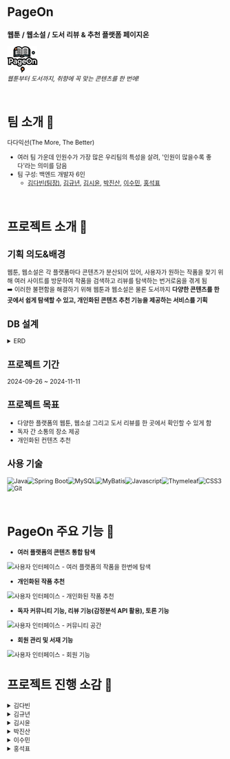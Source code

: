 # PageOn 
### 웹툰 / 웹소설 / 도서​ 리뷰 & 추천 플랫폼 페이지온
<img width=70 src="https://github.com/selinakk/PageOn/blob/master/src/main/resources/static/img/main-logo.png?raw=true" alt="PageOn 로고"><br/>
_웹툰부터 도서까지, 취향에 꼭 맞는 콘텐츠를 한 번에!_ 

<br/>

# 팀 소개 👥
다다익선(The More, The Better)<br/>
- 여러 팀 가운데 인원수가 가장 많은 우리팀의 특성을 살려, '인원이 많을수록 좋다'라는 의미를 담음
- 팀 구성: 백엔드 개발자 6인
  - [김다빈(팀장)](https://github.com/KIMDAB), [김규년](https://github.com/KyunyeonKim), [김시윤](https://github.com/selinakk), [박진산](https://github.com/JinsanPark), [이수민](https://github.com/aki2632), [홍석표](https://github.com/Hongseokpyo333)


<br/>

# 프로젝트 소개 📝
## 기획 의도&배경
웹툰, 웹소설은 각 플랫폼마다 콘텐츠가 분산되어 있어, 사용자가 원하는 작품을 찾기 위해 여러 사이트를 방문하여 작품을 검색하고 리뷰를 탐색하는 번거로움을 겪게 됨​<br/>
➡️ 이러한 불편함을 해결하기 위해 웹툰과 웹소설은 물론 도서까지 **다양한 콘텐츠를 한 곳에서 쉽게 탐색할 수 있고, 개인화된 콘텐츠 추천 기능을 제공하는 서비스를 기획**
​
## DB 설계
<details>
    <summary>ERD</summary>
    <img alt="PageOn ERD" 
     src="https://github.com/selinakk/PageOn/blob/master/src/main/resources/static/img/pageon_erd.jpg?raw=true">
</details>

## 프로젝트 기간
2024-09-26 ~ 2024-11-11

## 프로젝트 목표
- 다양한 플랫폼의 웹툰, 웹소설 그리고 도서 리뷰를 한 곳에서 확인할 수 있게 함
- 독자 간 소통의 장소 제공⁠⁠​
- 개인화된 컨텐츠 추천⁠​


## 사용 기술
<img alt="Java" src="https://raw.githubusercontent.com/selinakk/PageOn/ce18b96427488420bba1de1aabf585d334053b5e/src/main/resources/static/img/badge_java.svg"/><img alt="Spring Boot" src="https://raw.githubusercontent.com/selinakk/PageOn/ce18b96427488420bba1de1aabf585d334053b5e/src/main/resources/static/img/badge_springb.svg"/><img alt="MySQL" src="https://raw.githubusercontent.com/selinakk/PageOn/ce18b96427488420bba1de1aabf585d334053b5e/src/main/resources/static/img/badge_mysql.svg"/><img alt="MyBatis" src="https://raw.githubusercontent.com/selinakk/PageOn/ce18b96427488420bba1de1aabf585d334053b5e/src/main/resources/static/img/badge_mybatis.svg"/><img alt="Javascript" src="https://raw.githubusercontent.com/selinakk/PageOn/ce18b96427488420bba1de1aabf585d334053b5e/src/main/resources/static/img/badge_js.svg"/><img alt="Thymeleaf" src="https://raw.githubusercontent.com/selinakk/PageOn/ce18b96427488420bba1de1aabf585d334053b5e/src/main/resources/static/img/badge_thyme.svg"/><img alt="CSS3" src="https://raw.githubusercontent.com/selinakk/PageOn/e106bedf5a7982841a3130c7acc627c32a3fd18f/src/main/resources/static/img/badge_css.svg"/><img alt="Git" src="https://raw.githubusercontent.com/selinakk/PageOn/ce18b96427488420bba1de1aabf585d334053b5e/src/main/resources/static/img/badge_git.svg"/>

<br/>

# PageOn 주요 기능 📌
- **여러 플랫폼의 콘텐츠 통합 탐색**
<img alt="사용자 인터페이스 - 여러 플랫폼의 작품을 한번에 탐색" src="https://github.com/selinakk/PageOn/blob/master/src/main/resources/static/img/ui_browse.png?raw=true">

- **개인화된 작품 추천**
<img alt="사용자 인터페이스 - 개인화된 작품 추천" src="https://github.com/selinakk/PageOn/blob/master/src/main/resources/static/img/ui_recommend.png?raw=true">

- **독자 커뮤니티 기능, 리뷰 기능(감정분석 API 활용), 토론 기능**
<img alt="사용자 인터페이스 - 커뮤니티 공간" src="https://github.com/selinakk/PageOn/blob/master/src/main/resources/static/img/ui_community.png?raw=true">

- **회원 관리 및 서재 기능**
<img alt="사용자 인터페이스 - 회원 기능" src="https://github.com/selinakk/PageOn/blob/master/src/main/resources/static/img/ui_user.png?raw=true">


# 프로젝트 진행 소감 💬
<details>
    <summary>김다빈</summary>발생된 오류를 해결하는 과정에서 생각보다 많은 시간이 소요되었습니다. 같은 오류가 발생하더라도 빠르게 해결하기 위해 발생된 오류를 필기해두며 비슷한 오류가 발생해도 시간 소모가 많이 줄어들었습니다. 이렇게 필기하는 습관을 들이며 오류와 기능 구현하면서 계획했던 소요시간과 큰 오차가 생기지 않게 노력했습니다. 또한, 많은 인원이 하나의 프로젝트를 완성하기에 Notion과 git과 같은 협업tool를 사용하여 자료를 정리하고 보완하면서 사용된 협업tool에 익숙해지는 계기가 되었습니다. 이러한 프로젝트 과정을 통해 다른 팀원이 개발한 기능도 복습하고 이해하며 여러 명의 팀원들과 프로젝트를 진행하는 것은 혼자 프로젝트를 진행하던거와 달리 소통이 중요하다는 것을 깨닫고 여러 차례의 회의를 진행하면서 함께 오류를 해결하고 완성도 있는 프로젝트를 만드는데 뿌듯함을 느꼈습니다. ​
</details>
<details>
    <summary>김규년</summary>
    프로젝트를 진행하면서 초반에 세운 기획과 의도는 명확하게 잘 정해졌으나, 실제 개발이 시작되면서 새로운 기술과 기능들을 추가할 때마다 예상보다 많은 시간과 노력이 소요되었음을 깨닫게 되었습니다. 특히, 시큐리티와 스프링 캐싱 등의 기술을 활용하면서 새로운 기술들을 경험하였고 이러한 경험들이 제게 큰 성장을 가져다주었습니다. 또한, 협업을 통해 서로의 의견을 나누고 문제를 해결하는 과정에서 많은 것을 배우고, 팀워크의 중요성을 깨닫게 되었습니다. 전반적으로 매우 유익한 프로젝트였으며, 개인적으로나 팀원들과 함께 성장할 수 있는 기회가 되었던 것 같습니다.​
</details>
<details>
    <summary>김시윤</summary>
     팀원이 가장 많은 조에 배정되어 다양한 의견을 나누고 많은 기능을 개발할 수 있었습니다. 저는 Git 브랜치 관리를 맡았는데, 팀원들이 기능을 하나 둘 완성해 master 브랜치에 소스를 합칠 때 큰 보람을 느꼈습니다. 기능이 하나씩 더해지며 PageOn 서비스가 완성되는 모습을 보는 게 즐거웠습니다. 이전에는 주로 프론트엔드만 맡아 프로젝트 완성에 직접적으로 관여하지 못했지만, 이번 프로젝트에서는 기능 단위로 프론트엔드와 백엔드를 맞춰가며 퍼즐을 완성하는 듯한 경험을 했습니다. 프로젝트 동안 팀원들의 상호 존중과 원활한 소통 덕분에 멋진 퍼즐이 완성되었습니다. 또한, 암호화, 개발 테스트, 디버깅 등의 과정을 접하며 소중한 경험을 쌓았습니다.​
</details>
<details>
    <summary>박진산</summary>
이번 프로젝트에서 저는 웹툰 페이지와 게시판 구현을 맡았으며, 프로젝트를 진행하는 동안 많은 것을 배울 수 있는 시간이었습니다. 먼저 저에게는 Git 사용이 큰 도전이었습니다. 팀 협업에서 Git은 필수이지만, 저는 익숙하지 않아서 사용하는데 어려움을 겪었습니다만, 다행히 팀원들이 도와준 덕분에 점차 익숙해졌고, 협업에서 중요한 버전 관리의 기초를 다질 수 있었습니다. 개발을 진행하다 보니 초기 설계와 달라지는 부분도 생겼습니다. 예상치 못한 문제가 발생하거나 새로운 기능이 추가되면서 설계를 조금씩 수정하게 되었고, 서툴게 구현된 부분도 있었습니다. 이를 통해 다음에는 더 철저한 설계와 유연한 계획이 필요하다는 것을 배우게 되었습니다.특히 웹툰 API 연동 작업은 어려웠지만, 여러 차례 시행착오 끝에 데이터를 성공적으로 연동하고 가져오게 되어 큰 보람을 느꼈습니다.​
</details>
<details>
    <summary>이수민</summary>
    프로젝트를 진행하면서, 설계 단계에서 미처 고려하지 못한 부분들이 실제 구현 단계에 있었습니다. 그 결과, DB 테이블을 수정하거나 기존 클래스 다이어그램에 없던 항목들을 추가하는 상황이 발생했습니다. 설계에서 크게 변경되지 않은 부분은 구현 과정에서 비교적 원활하게 진행되었지만, 설계가 미흡했던 부분은 예상치 못한 오류가 자주 발생하여 개발 속도에 영향을 주었습니다. 물론 전반적인 기능에 대해서는 생각대로 개발할 수 있었고, 분배 받은 파트의 기능들을 정해진 기간내에 개발 완료할 수 있어 큰 보람을 느꼈습니다. 이 경험을 통해 설계의 중요성을 다시 한번 절감하게 되었고 추후 프로젝트에서는 더 철저하고 꼼꼼한 설계를 통해, 구현 단계에서의 오류를 줄이고 효율적으로 개발을 진행할 수 있도록 노력해야겠다는 교훈을 얻을 수 있었습니다.​
</details>
<details>
    <summary>홍석표</summary>
프로젝트 초반에는 주어진 기간 안에 모든 기능과 페이지를 완성하고 원활하게 통합할 수 있을지에 대한 우려가 있었습니다. 실제 개발을 시작하니, 예상하지 못했던 문제들이 발생했습니다. 특히 데이터베이스 테이블의 속성 변경이나 기능 간 연동에서의 오류가 발생하면서, 계획보다 시간이 지체됐던 부분도 있었습니다. 다행히 기능 분석, 유스케이스 다이어그램, 와이어프레임 등의 주요 설계를 사전에 충분히 준비해 둔 덕분에, 어려운 상황에서도 비교적 효율적으로 개발을 진행할 수 있었습니다. 이를 통해 철저한 설계의 중요성을 다시금 깨달았고, 앞으로의 프로젝트에서도 설계 단계에 더욱 집중할 필요성을 느꼈습니다. 개발 중에는 각자 맡은 기능을 완성한 뒤 깃허브를 통해 피드백을 주고받으며 보완 작업을 이어갔습니다. 이 과정에서 부족한 점이 명확히 드러났고, 수정하는 과정에서 기술적 성장과 협업의 중요성을 깊이 배웠습니다. 특히, 서로의 의견을 존중하고 소통하는 것이 프로젝트의 성공에 얼마나 중요한지 깨달은 값진 경험이었습니다.​
</details>

